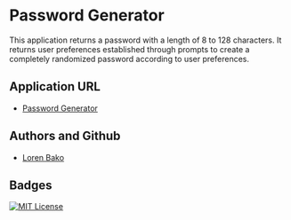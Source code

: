 # Password Generator

This application returns a password with a length of 8 to 128 characters. It returns user preferences established through prompts to create a completely randomized password according to user preferences.

## Application URL

- [Password Generator](https://lbako801.github.io/Bako-Password-Gen/)

## Authors and Github

- [Loren Bako](https://github.com/lbako801/Bako-Password-Gen)


## Badges

[![MIT License](https://img.shields.io/badge/License-MIT-green.svg)](https://choosealicense.com/licenses/mit/)
